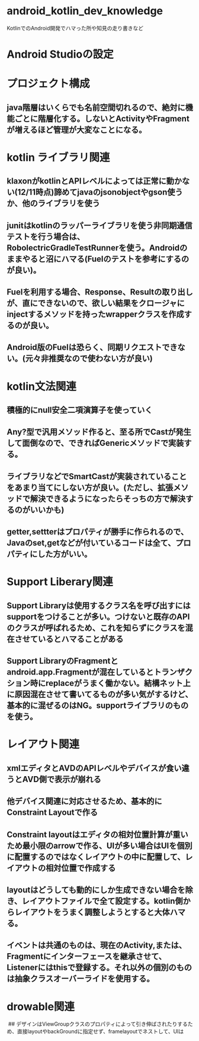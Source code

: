 # android_kotlin_dev_knowledge
KotlinでのAndroid開発でハマった所や知見の走り書きなど

# Android Studioの設定

# プロジェクト構成
 ## java階層はいくらでも名前空間切れるので、絶対に機能ごとに階層化する。しないとActivityやFragmentが増えるほど管理が大変なことになる。 
 
 
# kotlin ライブラリ関連
 ## klaxonがkotlinとAPIレベルによっては正常に動かない(12/11時点)諦めてjavaのjsonobjectやgson使うか、他のライブラリを使う
 ## junitはkotlinのラッパーライブラリを使う非同期通信テストを行う場合は、RobolectricGradleTestRunnerを使う。Androidのままやると沼にハマる(Fuelのテストを参考にするのが良い)。
 ## Fuelを利用する場合、Response、Resultの取り出しが、直にできないので、欲しい結果をクロージャにinjectするメソッドを持ったwrapperクラスを作成するのが良い。
 ## Android版のFuelは恐らく、同期リクエストできない。(元々非推奨なので使わない方が良い)
 
# kotlin文法関連
 ## 積極的にnull安全二項演算子を使っていく
 ## Any?型で汎用メソッド作ると、至る所でCastが発生して面倒なので、できればGenericメソッドで実装する。
 ## ライブラリなどでSmartCastが実装されていることをあまり当てにしない方が良い。(ただし、拡張メソッドで解決できるようになったらそっちの方で解決するのがいいかも)
 ## getter,settterはプロパティが勝手に作られるので、Javaのset,getなどが付いているコードは全て、プロパティにした方がいい。
 
# Support Liberary関連
 ## Support Libraryは使用するクラス名を呼び出すにはsupportをつけることが多い。つけないと既存のAPIのクラスが呼ばれるため、これを知らずにクラスを混在させているとハマることがある
 ## Support LibraryのFragmentとandroid.app.Fragmentが混在しているとトランザクション時にreplaceがうまく働かない。結構ネット上に原因混在させて書いてるものが多い気がするけど、基本的に混ぜるのはNG。supportライブラリのものを使う。
# レイアウト関連
 ## xmlエディタとAVDのAPIレベルやデバイスが食い違うとAVD側で表示が崩れる
 ## 他デバイス関連に対応させるため、基本的にConstraint Layoutで作る
 ## Constraint layoutはエディタの相対位置計算が重いため最小限のarrowで作る、UIが多い場合はUIを個別に配置するのではなくレイアウトの中に配置して、レイアウトの相対位置で作成する
 ## layoutはどうしても動的にしか生成できない場合を除き、レイアウトファイルで全て設定する。kotlin側からレイアウトをうまく調整しようとすると大体ハマる。
 ## イベントは共通のものは、現在のActivity,または、Fragmentにインターフェースを継承させて、Listenerにはthisで登録する。それ以外の個別のものは抽象クラスオーバーライドを使用する。
 
# drowable関連 
  ## デザインはViewGroupクラスのプロパティによって引き伸ばされたりするため、直接layoutやbackGroundに指定せず、framelayoutでネストして、UIは
